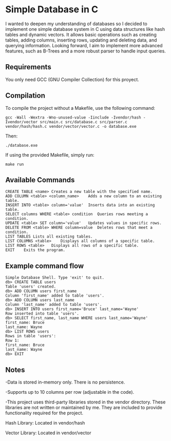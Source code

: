 # Simple Database in C
I wanted to deepen my understanding of databases so I decided to implement one simple database system in C using data structures like hash tables and dynamic vectors. It allows basic operations such as creating tables, adding columns, inserting rows, updating and deleting data, and querying information.
Looking forward, I aim to implement more advanced features, such as B-Trees and a more robust parser to handle input queries.


## Requirements
You only need GCC (GNU Compiler Collection) for this proyect.

## Compilation
To compile the project without a Makefile, use the following command: 

    gcc -Wall -Wextra -Wno-unused-value -Iinclude -Ivendor/hash -Ivendor/vector src/main.c src/database.c src/parser.c vendor/hash/hash.c vendor/vector/vector.c -o database.exe

Then:

    ./database.exe

If using the provided Makefile, simply run:

    make run

## Available Commands


    CREATE TABLE <name>	Creates a new table with the specified name.
    ADD COLUMN <table> <column_name>	Adds a new column to an existing table.
    INSERT INTO <table> column='value'	Inserts data into an existing table.
    SELECT columns WHERE <table> condition	Queries rows meeting a condition.
    UPDATE <table> SET column='value'	Updates values in specific rows.
    DELETE FROM <table> WHERE column=value	Deletes rows that meet a condition.
    LIST TABLES	Lists all existing tables.
    LIST COLUMNS <table>	Displays all columns of a specific table.
    LIST ROWS <table>	Displays all rows of a specific table.
    EXIT	Exits the program.


## Example command flow  

    Simple Database Shell. Type 'exit' to quit.
    db> CREATE TABLE users
    Table 'users' created.
    db> ADD COLUMN users first_name
    Column 'first_name' added to table 'users'.
    db> ADD COLUMN users last_name
    Column 'last_name' added to table 'users'.
    db> INSERT INTO users first_name='Bruce' last_name='Wayne'
    Row inserted into table 'users'.
    db> SELECT first_name, last_name WHERE users last_name='Wayne'
    first_name: Bruce
    last_name: Wayne
    db> LIST ROWS users
    Rows in table 'users':
    Row 1:
    first_name: Bruce
    last_name: Wayne
    db> EXIT

## Notes

-Data is stored in-memory only. There is no persistence.

-Supports up to 10 columns per row (adjustable in the code).

-This project uses third-party libraries stored in the vendor directory. These libraries are not written or maintained by me. They are included to provide functionality required for the project.

Hash Library: Located in vendor/hash

Vector Library: Located in vendor/vector
